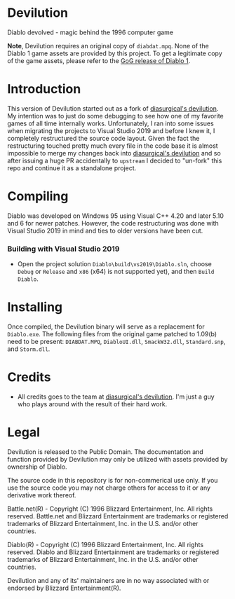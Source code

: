 # Devilution
Diablo devolved - magic behind the 1996 computer game

**Note**, Devilution requires an original copy of `diabdat.mpq`. None of the Diablo 1 game assets are provided by this project. To get a legitimate copy of the game assets, please refer to the [GoG release of Diablo 1](https://www.gog.com/game/diablo).

# Introduction
This version of Devilution started out as a fork of [diasurgical's devilution](https://github.com/diasurgical/devilution). My intention was to just do some debugging to see how one of my favorite games of all time internally works. Unfortunately, I ran into some issues when migrating the projects to Visual Studio 2019 and before I knew it, I completely restructured the source code layout.
Given the fact the restructuring touched pretty much every file in the code base it is almost impossible to merge my changes back into [diasurgical's devilution](https://github.com/diasurgical/devilution) and so after issuing a huge PR accidentally to `upstream` I decided to "un-fork" this repo and continue it as a standalone project.
 
# Compiling
Diablo was developed on Windows 95 using Visual C++ 4.20 and later 5.10 and 6 for newer patches. However, the code restructuring was done with Visual Studio 2019 in mind and ties to older versions have been cut.

### Building with Visual Studio 2019
- Open the project solution `Diablo\build\vs2019\Diablo.sln`, choose `Debug` or `Release` and `x86` (x64) is not supported yet), and then `Build Diablo`.

# Installing
Once compiled, the Devilution binary will serve as a replacement for `Diablo.exe`. The following files from the original game patched to 1.09(b) need to be present: `DIABDAT.MPQ`, `DiabloUI.dll`, `SmackW32.dll`, `Standard.snp`, and `Storm.dll`.

# Credits
- All credits goes to the team at [diasurgical's devilution](https://github.com/diasurgical/devilution). I'm just a guy who plays around with the result of their hard work.

# Legal
Devilution is released to the Public Domain. The documentation and function provided by Devilution may only be utilized with assets provided by ownership of Diablo.

The source code in this repository is for non-commerical use only. If you use the source code you may not charge others for access to it or any derivative work thereof.

Battle.net(R) - Copyright (C) 1996 Blizzard Entertainment, Inc. All rights reserved. Battle.net and Blizzard Entertainment are trademarks or registered trademarks of Blizzard Entertainment, Inc. in the U.S. and/or other countries.

Diablo(R) - Copyright (C) 1996 Blizzard Entertainment, Inc. All rights reserved. Diablo and Blizzard Entertainment are trademarks or registered trademarks of Blizzard Entertainment, Inc. in the U.S. and/or other countries.

Devilution and any of its' maintainers are in no way associated with or endorsed by Blizzard Entertainment(R).
